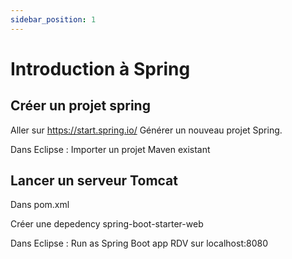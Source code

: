 ```yaml
---
sidebar_position: 1
---
```

# Introduction à Spring

## Créer un projet spring

Aller sur <a href="https://start.spring.io/" target="_blank">https://start.spring.io/</a>
Générer un nouveau projet Spring.

Dans Eclipse : Importer un projet Maven existant

## Lancer un serveur Tomcat

Dans pom.xml

Créer une depedency
spring-boot-starter-web

Dans Eclipse : Run as Spring Boot app
RDV sur localhost:8080